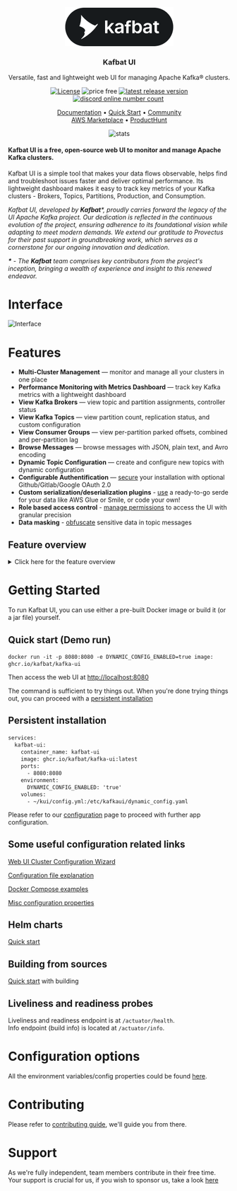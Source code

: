 <div align="center">
<img src="documentation/images/logo_new.png" alt="logo"/>
<h3>Kafbat UI</h3>

Versatile, fast and lightweight web UI for managing Apache Kafka® clusters.
</div>

<div align="center">
<a href="https://github.com/kafbat/kafka-ui/blob/main/LICENSE"><img src="https://img.shields.io/badge/License-Apache%202.0-blue.svg" alt="License"/></a>
<img src="documentation/images/free-open-source.svg" alt="price free"/>
<a href="https://github.com/kafbat/kafka-ui/releases"><img src="https://img.shields.io/github/v/release/kafbat/kafka-ui" alt="latest release version"/></a>
<a href="https://discord.gg/4DWzD7pGE5"><img src="https://img.shields.io/discord/897805035122077716" alt="discord online number count"/></a>
<a href="https://github.com/sponsors/kafbat"><img src="https://img.shields.io/github/sponsors/kafbat?style=flat&logo=githubsponsors&logoColor=%23EA4AAA&label=Support%20us" alt="" /></a>
</div>

<p align="center">
    <a href="https://ui.docs.kafbat.io/">Documentation</a> • 
    <a href="https://ui.docs.kafbat.io/configuration/quick-start">Quick Start</a> • 
    <a href="https://discord.gg/4DWzD7pGE5">Community</a>
    <br/>
    <a href="https://aws.amazon.com/marketplace/pp/{replaceMe}">AWS Marketplace</a>  •
    <a href="https://www.producthunt.com/products/ui-for-apache-kafka/reviews/new">ProductHunt</a>
</p>

<p align="center">
  <img src="https://repobeats.axiom.co/api/embed/2e8a7c2d711af9daddd34f9791143e7554c35d0f.svg" alt="stats"/>
</p>

#### Kafbat UI is a free, open-source web UI to monitor and manage Apache Kafka clusters.

Kafbat UI is a simple tool that makes your data flows observable, helps find and troubleshoot issues faster and deliver optimal performance. Its lightweight dashboard makes it easy to track key metrics of your Kafka clusters - Brokers, Topics, Partitions, Production, and Consumption.

<i>
Kafbat UI, developed by <b>Kafbat</b>*, proudly carries forward the legacy of the UI Apache Kafka project.
Our dedication is reflected in the continuous evolution of the project, ensuring adherence to its foundational vision while adapting to meet modern demands.
We extend our gratitude to Provectus for their past support in groundbreaking work, which serves as a cornerstone for our ongoing innovation and dedication.

<b>*</b> - The <b>Kafbat</b> team comprises key contributors from the project's inception, bringing a wealth of experience and insight to this renewed endeavor.
</i>

# Interface

![Interface](documentation/images/Interface.gif)

# Features
* **Multi-Cluster Management** — monitor and manage all your clusters in one place
* **Performance Monitoring with Metrics Dashboard** —  track key Kafka metrics with a lightweight dashboard
* **View Kafka Brokers** — view topic and partition assignments, controller status
* **View Kafka Topics** — view partition count, replication status, and custom configuration
* **View Consumer Groups** — view per-partition parked offsets, combined and per-partition lag
* **Browse Messages** — browse messages with JSON, plain text, and Avro encoding
* **Dynamic Topic Configuration** — create and configure new topics with dynamic configuration
* **Configurable Authentification** — [secure](https://ui.docs.kafbat.io/configuration/authentication) your installation with optional Github/Gitlab/Google OAuth 2.0
* **Custom serialization/deserialization plugins** - [use](https://ui.docs.kafbat.io/configuration/serialization-serde) a ready-to-go serde for your data like AWS Glue or Smile, or code your own!
* **Role based access control** - [manage permissions](https://ui.docs.kafbat.io/configuration/rbac-role-based-access-control) to access the UI with granular precision
* **Data masking** - [obfuscate](https://ui.docs.kafbat.io/configuration/data-masking) sensitive data in topic messages

## Feature overview

<details>
    <summary>Click here for the feature overview</summary>

# The Interface
Kafbat UI wraps major functions of Apache Kafka with an intuitive user interface.

![Interface](documentation/images/Interface.gif)

## Topics
Kafbat UI makes it easy for you to create topics in your browser by several clicks,
pasting your own parameters, and viewing topics in the list.

![Create Topic](documentation/images/Create_topic_kafka-ui.gif)

It's possible to jump from connectors view to corresponding topics and from a topic to consumers (back and forth) for more convenient navigation.
connectors, overview topic settings.

![Connector_Topic_Consumer](documentation/images/Connector_Topic_Consumer.gif)

### Messages
Let's say we want to produce messages for our topic. With the Kafbat UI we can send or write data/messages to the Kafka topics without effort by specifying parameters, and viewing messages in the list.

![Produce Message](documentation/images/Create_message_kafka-ui.gif)

## Schema registry
There are 3 supported types of schemas: Avro®, JSON Schema, and Protobuf schemas.

![Create Schema Registry](documentation/images/Create_schema.gif)

Before producing avro/protobuf encoded messages, you have to add a schema for the topic in Schema Registry. Now all these steps are easy to do
with a few clicks in a user-friendly interface.

![Avro Schema Topic](documentation/images/Schema_Topic.gif)

</details>

# Getting Started

To run Kafbat UI, you can use either a pre-built Docker image or build it (or a jar file) yourself.

## Quick start (Demo run)

```
docker run -it -p 8080:8080 -e DYNAMIC_CONFIG_ENABLED=true image: ghcr.io/kafbat/kafka-ui
```

Then access the web UI at [http://localhost:8080](http://localhost:8080)

The command is sufficient to try things out. When you're done trying things out, you can proceed with a [persistent installation](https://ui.docs.kafbat.io/quick-start/persistent-start)

## Persistent installation

```
services:
  kafbat-ui:
    container_name: kafbat-ui
    image: ghcr.io/kafbat/kafka-ui:latest
    ports:
      - 8080:8080
    environment:
      DYNAMIC_CONFIG_ENABLED: 'true'
    volumes:
      - ~/kui/config.yml:/etc/kafkaui/dynamic_config.yaml
```

Please refer to our [configuration](https://ui.docs.kafbat.io/configuration/configuration-file) page to proceed with further app configuration.

## Some useful configuration related links

[Web UI Cluster Configuration Wizard](https://ui.docs.kafbat.io/configuration/configuration-wizard)

[Configuration file explanation](https://ui.docs.kafbat.io/configuration/configuration-file)

[Docker Compose examples](https://ui.docs.kafbat.io/configuration/compose-examples)

[Misc configuration properties](https://ui.docs.kafbat.io/configuration/misc-configuration-properties)

## Helm charts

[Quick start](https://ui.docs.kafbat.io/configuration/helm-charts/quick-start)

## Building from sources

[Quick start](https://ui.docs.kafbat.io/development/building/prerequisites) with building

## Liveliness and readiness probes
Liveliness and readiness endpoint is at `/actuator/health`.<br/>
Info endpoint (build info) is located at `/actuator/info`.

# Configuration options

All the environment variables/config properties could be found [here](https://ui.docs.kafbat.io/configuration/misc-configuration-properties).

# Contributing

Please refer to [contributing guide](https://ui.docs.kafbat.io/development/contributing), we'll guide you from there.

# Support

As we're fully independent, team members contribute in their free time.
Your support is crucial for us, if you wish to sponsor us, take a look [here](https://github.com/sponsors/kafbat) 
